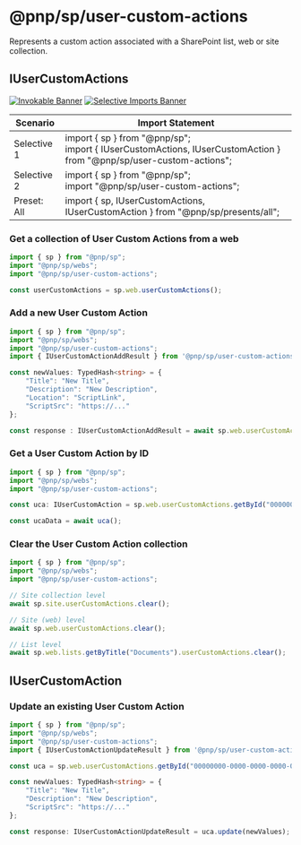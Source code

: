 # @pnp/sp/user-custom-actions

Represents a custom action associated with a SharePoint list, web or site collection.

## IUserCustomActions

[![Invokable Banner](https://img.shields.io/badge/Invokable-informational.svg)](../concepts/invokable.md) [![Selective Imports Banner](https://img.shields.io/badge/Selective%20Imports-informational.svg)](../concepts/selective-imports.md)  

|Scenario|Import Statement|
|--|--|
|Selective 1|import { sp } from "@pnp/sp";<br />import { IUserCustomActions, IUserCustomAction } from "@pnp/sp/user-custom-actions";|
|Selective 2|import { sp } from "@pnp/sp";<br />import "@pnp/sp/user-custom-actions";|
|Preset: All|import { sp, IUserCustomActions, IUserCustomAction } from "@pnp/sp/presents/all";|

### Get a collection of User Custom Actions from a web

```TypeScript
import { sp } from "@pnp/sp";
import "@pnp/sp/webs";
import "@pnp/sp/user-custom-actions";

const userCustomActions = sp.web.userCustomActions();
```

### Add a new User Custom Action

```TypeScript
import { sp } from "@pnp/sp";
import "@pnp/sp/webs";
import "@pnp/sp/user-custom-actions";
import { IUserCustomActionAddResult } from '@pnp/sp/user-custom-actions';

const newValues: TypedHash<string> = {
    "Title": "New Title",
    "Description": "New Description",
    "Location": "ScriptLink",
    "ScriptSrc": "https://..."
};

const response : IUserCustomActionAddResult = await sp.web.userCustomActions.add(newValues);
```

### Get a User Custom Action by ID

```TypeScript
import { sp } from "@pnp/sp";
import "@pnp/sp/webs";
import "@pnp/sp/user-custom-actions";

const uca: IUserCustomAction = sp.web.userCustomActions.getById("00000000-0000-0000-0000-000000000000");

const ucaData = await uca();
```

### Clear the User Custom Action collection

```TypeScript
import { sp } from "@pnp/sp";
import "@pnp/sp/webs";
import "@pnp/sp/user-custom-actions";

// Site collection level
await sp.site.userCustomActions.clear();

// Site (web) level
await sp.web.userCustomActions.clear();

// List level
await sp.web.lists.getByTitle("Documents").userCustomActions.clear();
```

## IUserCustomAction

### Update an existing User Custom Action

```TypeScript
import { sp } from "@pnp/sp";
import "@pnp/sp/webs";
import "@pnp/sp/user-custom-actions";
import { IUserCustomActionUpdateResult } from '@pnp/sp/user-custom-actions';

const uca = sp.web.userCustomActions.getById("00000000-0000-0000-0000-000000000000");

const newValues: TypedHash<string> = {
    "Title": "New Title",
    "Description": "New Description",
    "ScriptSrc": "https://..."
};

const response: IUserCustomActionUpdateResult = uca.update(newValues);
```
